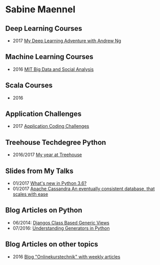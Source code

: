 # Sabine Maennel

## Deep Learning Courses
- 2017 [My Deep Learning Adventure with Andrew Ng](deeplearning_ai_index.md)

## Machine Learning Courses
- 2016 [MIT Big Data and Social Analysis](https://sabinem.github.io/mit-big-data-and-social-analysis/)

## Scala Courses
- 2016 

## Application Challenges
- 2017 [Application Coding Challenges](application_challenges_index.md)

## Treehouse Techdegree Python
- 2016/2017 [My year at Treehouse](treehouse_index.md)

## Slides from My Talks
- 01/2017 [What's new in Python 3.6?](python3_6-talk/python3_6.html#/1) 
- 01/2017 [Apache Cassandra
An eventually consistent database,
that scales with ease](cassandra-talk/cassandra.html#/1)

## Blog Articles on Python
- 06/2014: [Djangos Class Based Generic Views](blog_articles/python/djangos_class_based_generic_views/djangos_class_based_generic_views.md)
- 07/2016: [Understanding Generators in Python](blog_articles/python/generators/python_generators.md)

## Blog Articles on other topics
- 2016 [Blog "Onlinekurstechnik" with weekly articles](onlinekurstechnik/)
